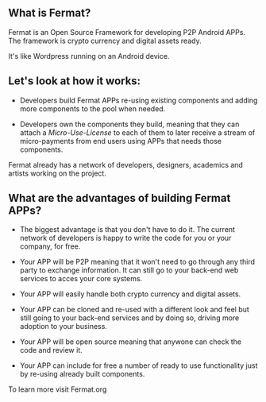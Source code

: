

## What is Fermat?

Fermat is an Open Source Framework for developing P2P Android APPs. The framework is crypto currency and digital assets ready.

It's like Wordpress running on an Android device.

## Let's look at how it works: 

* Developers build Fermat APPs re-using existing components and adding more components to the pool when needed. 

* Developers own the components they build, meaning that they can attach a _Micro-Use-License_ to each of them to later receive a stream of micro-payments from end users using APPs that needs those components.

Fermat already has a network of developers, designers, academics and artists working on the project. 

## What are the advantages of building Fermat APPs?

* The biggest advantage is that you don't have to do it. The current network of developers is happy to write the code for you or your company, for free.

* Your APP will be P2P meaning that it won't need to go through any third party to exchange information. It can still go to your back-end web services to acces your core systems. 

* Your APP will easily handle both crypto currency and digital assets.

* Your APP can be cloned and re-used with a different look and feel but still going to your back-end services and by doing so, driving more adoption to your business.

* Your APP will be open source meaning that anywone can check the code and review it.

* Your APP can include for free a number of ready to use functionality just by re-using already built components.

To learn more visit Fermat.org
